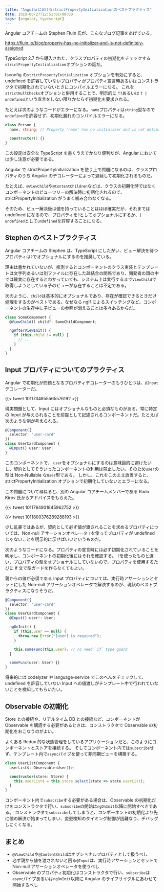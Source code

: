 ```yaml
---
title: "AngularにおけるstrictPropertyInitializationのベストプラクティス"
date: 2018-06-27T12:51:01+09:00
tags: [angular, typescript]
---
```


Angular コアチームの Stephen Fluin 氏が、こんなブログ記事をあげている。

https://fluin.io/blog/property-has-no-initializer-and-is-not-definitely-assigned

TypeScript 2.7 から導入された、クラスプロパティの初期化をチェックする`strictPropertyInitialization`オプションの話だ。

tsconfig の`strictPropertyInitialization` オプションを有効にすると、undefined を許容していないプロパティがプロパティ宣言時あるいはコンストラクタで初期化されていないときにコンパイルエラーになる。
これを`strictNullChecks`オプションと併用することで、明示的に `T?`あるいは `T | undefined`という宣言をしない限りかならず初期化を要求される。

たとえば次のようなコードがエラーになる。`name`プロパティは`string`型なので`undefined`を許容せず、初期化漏れのコンパイルエラーになる。

```typescript
class Person {
  name: string; // Property 'name' has no initializer and is not definitely assigned in the constructor.

  constructor() {}
}
```

この設定は安全な TypeScript を書くうえでかなり便利だが、Angular においては少し注意が必要である。

Angular で strictPropertyInitialization を使う上で問題になるのは、クラスプロパティのうち Angular のデコレーターによって遅延して初期化されるものだ。

たとえば、`@ViewChild`や`@ContentChildren`などは、クラスの初期化時ではなくコンポーネントのビューツリーの解決時に初期化されるので、strictPropertyInitialization がうまく噛み合わなくなる。

そのため、ビュー解決後は値を持っていることはほぼ確実だが、それまでは undefined になるので、プロパティを`?`としてオプショナルにするか、`| undefined`として`undefined`を許容することになる。

## Stephen のベストプラクティス

Angular コアチームの Stephen は、TypeScript にしたがい、ビュー解決を待つプロパティは`?`でオプショナルにするのを推奨している。

理由は書かれていないが、推測するとコンポーネントのクラス実装とテンプレートは文字列あるいは別ファイルに存在した疎結合の関係であり、開発者の頭の中では確実に存在するとわかっていても、システム上は実行するまで`ViewChild`で取得しようとしている子のビューが存在することは不定である。

次のように、`child`は基本的にオプショナルであり、存在が確認できるときだけ処理をするのがベストである。なぜなら ngIf によるスイッチングなど、コンポーネントの生存中に子ビューの参照が消えることは多々あるからだ。

```typescript
class SomeComponent {
  @ViewChild() child?: SomeChildComponent;

  ngAfterViewInit() {
    if (this.child != null) {
      // ...
    }
  }
}
```

## Input プロパティについてのプラクティス

Angular で初期化が問題となるプロパティデコレーターのもうひとつは、`@Input`デコレーターだ。

{{< tweet 1011734955565576192 >}}

現実問題として、Input にはオプショナルなものと必須なものがある。常に特定の Input が与えられることを前提として記述されるコンポーネントだ。たとえば次のような例が考えられる。

```typescript
@Component({
  selector: "user-card"
})
class UserCardComponent {
  @Input() user: User;
}
```

このコンポーネントで、 `user`をオプショナルにするのは意味論的に避けたいし、契約としてそういったコンポーネントの利用は禁止したい。そのため`user`の型は Non-Nullable な`User`型である。
しかし、これをこのまま放置すると、strictPropertyInitialization オプションで初期化していないとエラーになる。

この問題について尋ねると、別の Angular コアチームメンバーである Rado Kirov 氏からアドバイスをもらえた。

{{< tweet 1011794901845962752 >}}

{{< tweet 1011800376289288193 >}}

少し乱暴ではあるが、契約として必ず値が渡されることを求めるプロパティについては、Non-null アサーションオペレータ `!`を使ってプロパティが undefined じゃないことを明示的に示せばいいというものだ。

次のようなコードになる。プロパティの宣言時には必ず初期化されていることを明示し、コンポーネントの初期化後にはそれを確認する。
`?`を使ったものと違い、プロパティの型をオプショナルにしていないので、プロパティを使用するたびに if 文で型ガードを作らなくてもよい。

親からの値が必須である Input プロパティについては、実行時アサーションとセットにした Non-null アサーションオペレータで解決するのが、現状のベストプラクティスになりそうだ。

```typescript
@Component({
  selector: "user-card"
})
class UserCardComponent {
  @Input() user!: User;

  ngOnInit() {
    if (this.user == null) {
      throw new Error("[user] is required");
    }

    this.someFunc(this.user); // no need `if` type guard
  }

  someFunc(user: User) {}
}
```

将来的には codelyzer や language-service でこのへんをチェックして、undefined を許容していない Input への値渡しがテンプレート中で行われていないことを検知してもらいたい。

## Observable の初期化

Store との接続や、リアルタイム DB との接続など、コンポーネントが Observable を購読する必要があるときは、コンストラクタで Observable の初期化をおこなうのがよい。

よくある Redux 的な状態管理をしているアプリケーションだと、このようにコンポーネントとストアを接続する。
そしてコンポーネント内では`subscribe`せず、テンプレート内で`async`パイプを使って非同期ビューを構築する。

```typescript
class UserListComponent {
  userList$: Observable<User[]>;

  constructor(store: Store) {
    this.userList$ = this.store.select(state => state.userList);
  }
}
```

コンポーネント内で`subscribe`する必要がある場合は、Observable の初期化だけをコンストラクタで行い、`subscribe`の開始は`ngOnInit`以降に開始すべきである。
コンストラクタで`subscribe`してしまうと、コンポーネントの初期化より先に値の解決が始まってしまい、変更検知のタイミング制御が困難なり、デバッグしにくくなる。

## まとめ

- `@ViewChild`や`@ContentChild`はオプショナルプロパティとして扱うべし
- 必ず親から値を渡されないと困る`@Input`は、実行時アサーションとセットで Non-null アサーションオペレータを使うべし
- Observable のプロパティ初期化はコンストラクタで行い、`subscribe`は`async`パイプあるいは`ngOnInit`以降に Angular のライフサイクルにあわせて開始するべし

